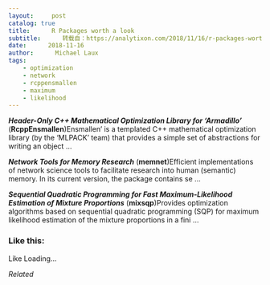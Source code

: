 ```yaml
---
layout:     post
catalog: true
title:      R Packages worth a look
subtitle:      转载自：https://analytixon.com/2018/11/16/r-packages-worth-a-look-1336/
date:      2018-11-16
author:      Michael Laux
tags:
    - optimization
    - network
    - rcppensmallen
    - maximum
    - likelihood
---
```


***Header-Only C++ Mathematical Optimization Library for ‘Armadillo’*** (**RcppEnsmallen**)Ensmallen’ is a templated C++ mathematical optimization library (by the ‘MLPACK’ team) that provides a simple set of abstractions for writing an object …

***Network Tools for Memory Research*** (**memnet**)Efficient implementations of network science tools to facilitate research into human (semantic) memory. In its current version, the package contains se …

***Sequential Quadratic Programming for Fast Maximum-Likelihood Estimation of Mixture Proportions*** (**mixsqp**)Provides optimization algorithms based on sequential quadratic programming (SQP) for maximum likelihood estimation of the mixture proportions in a fini …





### Like this:

Like Loading...


*Related*

